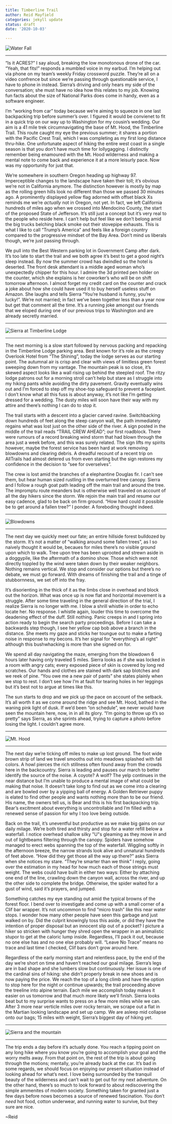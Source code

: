 ```yaml
---
title: Timberline Trail
author: Reid Mayfield
categories: jekyll update
status: draft
date: '2020-10-03'

---
```


<p><img src="https://lh3.googleusercontent.com/DT1I17kxBGnsDG4oPhMkAYQbByqj2l7O4XrulXndDzpFmG4BkOpffXMTzxrzDL7dCPDcktJlLcwLWKYmCSbprlaT8J06HjSGN9mIF4mO3I8q_m_GSwTpfUaH-M7TMIDJ5Lb-RafACg=w2400" alt="Water Fall"></p>
<hr>
<p>“Is it ACRES?” I say aloud, breaking the low monotonous drone of the car.  “Yeah, that fits!” responds a mumbled voice in my earbud.  I’m helping out via phone on my team’s weekly Friday crossword puzzle.  They’re all on a video confrence but since we’re passing through questionable service, I have to phone in instead.  Sierra’s driving and only hears my side of the conversation; she must have no idea how this relates to my job.   Knowing fun facts about the size of National Parks does come in handy, even as a software engineer.</p>
<p>I’m “working from car” today because we’re aiming to squeeze in one last backpacking trip before summer’s over.  I figured it would be convienet to fit in a quick trip on our way up to Washington for my cousin’s wedding.  Our aim is a 41 mile trek circumnavigating the base of Mt. Hood, the Timberline Trail.  This route caught my eye the previous summer; it shares a portion with the Pacific Crest Trail, which I was completing as my first long distance thru-hike.  One unfortunate aspect of hiking the entire west coast in a single season is that you don’t have much time for lollygagging.  I distinctly remember being enamoured with the Mt. Hood wilderness and making a mental note to come back and experience it at a more leisurly pace.  Now was my opportunity for just that.</p>
<p>We’re somewhere in southern Oregon heading up highway 97.  Imperceptible changes to the landscape have taken their toll; it’s obvious we’re not in California anymore.  The distinction however is mostly by map as the rolling green hills look no different than those we passed 30 minutes ago.  A prominently displayed yellow flag adorned with offset black Xs reminds me we’re <em>actually</em> not in Oregon, not yet.  In fact, we left California hundreds of miles ago when we crossed into Mendocino County, the start of the proposed State of Jefferson.  It’s still just a concept but it’s very real to the people who reside here.  I can’t help but feel like we don’t belong amid the big trucks belching black smoke out their stovepipe exhausts.  This is what I like to call “Trump’s America” and feels like a foreign country compared to the progressive mindset of the Bay Area.  Don’t mind us liberals though, we’re just passing through.</p>
<p>We pull into the Best Western parking lot in Government Camp after dark.  It’s too late to start the trail and we both agree it’s best to get a good night’s sleep instead.  By now the summer crowd has dwindled so the hotel is deserted.  The front desk attendant is a middle aged woman who’s unexpectedly chipper for this hour.  I admire the 3d printed pen holder on the counter, which she explains is her coworker’s who will be on shift tomorrow afternoon.  I almost forget my credit card on the counter and crack a joke about how she could have used it to buy herself useless stuff on Amazon.  She laughs and tells Sierra “You’re husband is funny, you’re lucky!”.  We’re not married; in fact we’ve been together less than a year now but get that comment all the time.  It’s a running joke amongst our friends that we eloped during one of our previous trips to Washington and are already secretly married.</p>
<hr>
<p><img src="https://lh3.googleusercontent.com/2RpiQMJuBq4XpWi5gIKZY9bm9SKbxBh-uiTxbB3wrNFZvCZ2IUgJ8U4dT1MyougeQTKYYdEv7q1l1LKoHoBrhQTI3p2Ppz6nMsi-RzVH8ZDmFnXYdwYF18v9fVoyjSMJZqTCGYGP8Q=w2400" alt="Sierra at Timberline Lodge" title="Sierra in front of the Timberline Lodge"></p>
<hr>
<p>The next morning is a slow start followed by nervous packing and repacking in the Timberline Lodge parking area.  Best known for it’s role as the creepy Overlook Hotel from “The Shining”, today the lodge serves as our starting point.  The autumnal air is crisp and clear with views of limitless green forest sweeping down from my vantage.  The mountain peak is so close, it’s skewed aspect looks like a wall rising up behind the steepled roof.  The ritzy lodge patrons out for a morning stroll can’t help but stare as I struggle into my hiking pants while avoiding the dirty pavement.  Gravity eventually wins out and I’m forced to step off my shoe-top safeguard to prevent a faceplant.  I don’t know what all this fuss is about anyway, it’s not like I’m getting dressed for a wedding.  The dusty miles will soon have their way with my attire and there’s nothing I can do to stop it.</p>
<p>The trail starts with a descent into a glacier carved ravine. Switchbacking down hundreds of feet along the steep canyon wall, the path immediately regains what was lost just on the other side of the river.  A sign posted in the middle of the trail reads “TRAIL CREW AHEAD”; our first roadblock.  There were rumours of a record breaking wind storm that had blown through the area just a week before, and this was surely related.  The sign lifts my spirits however, maybe the forest service has been hard at work removing blowdowns and clearing debris.  A dreadful recount of a recent trip on AllTrails had almost detered us from even starting but the sign restores my confidence in the decision to “see for overselves”.</p>
<p>The crew is lost amid the branches of a elephantine Douglas fir.  I can’t see them, but hear human sized rustling in the overturned tree canopy.  Sierra and I follow a rough goat path leading off the main trail and around the tree.  The impromptu route meanders but is otherwise well traveled on account of all the day hikers since the storm. We rejoin the main trail and resume our easy cadence, glad to be back on firm ground.  “How hard could it possible be to get around a fallen tree?” I ponder. A foreboding thought indeed.</p>
<hr>
<p><img src="https://lh3.googleusercontent.com/shvVL8yUlwbUBwVsSbY8MztnY3G7gJwoYQBq09Mw07LKoJPMZNKSeNrcchmIJKRkGHYYxKKv-1vzE7PI1P9Quwy1vC4LkSbnsdhmtVwH4TWiKytrIteNIY1Id-0LmEFnB3shdVnkIw=w2400" alt="Blowdowns" title="Fallen trees block the trail"></p>
<hr>
<p>The next day we quickly meet our fate;  an entire hillside forest bulldozed by the storm.  It’s not a matter of “walking around some fallen trees”, as I so naively thought it would be, becaues for miles there’s no visible ground upon which to walk.  Tree upon tree has been uprooted and strewn aside in a doggypile, like the aftermath of a domino show.  Those which were not directly toppled by the wind were taken down by their weaker neighbors.  Nothing remains vertical.  We stop and consider our options but there’s no debate, we must go forward.  With dreams of finishing the trail and a tinge of stubbornness, we set off into the fray.</p>
<p>It’s disorienting in the thick of it as the limbs close in overhead and block out the horizon.  What was once up is now flat and horizontal movement is a struggle. After some time traveling in the general direction of the trial, I realize Sierra is no longer with me. I blow a shrill whistle in order to echo locate her. No response.  I whistle again, louder this time to overcome the deadening effect of the duff. Still nothing.  Panic creeps in and I spring into action ready to begin the search party proceedings.  Before I can take a backwards step though, I see her yellow cap bob above a branch in the distance.  She meets my gaze and sticks her toungue out to make a farting noise in response to my becons.  It’s her signal for “everything’s all right” although this bushwhacking is more than she signed on for.</p>
<p>We spend all day navigating the maze, emerging from the blowdown 6 hours later having only traveled 5 miles.  Sierra looks as if she was locked in a room with angry cats; every exposed piece of skin is covered by long red scratches. Our hands and clothes are stained with dark sap blotches and we reek of pine.  “You owe me a new pair of pants” she states plainly when we stop to rest.  I don’t see how I’m at fault for tearing holes in her leggings but it’s best not to argue at times like this.</p>
<p>The sun starts to drop and we pick up the pace on account of the setback.  It’s all worth it as we come around the ridge and see Mt. Hood, bathed in the waning pink light of dusk.  If we’d been “on schedule”, we never would have seen the mountain here, now, in in all its glory.  “I’m going to throw up it’s so pretty” says Sierra, as she sprints ahead, trying to capture a photo before losing the light.  I couldn’t agree more.</p>
<hr>
<p><img src="https://lh3.googleusercontent.com/I0_QYk1L3ld7a1aSYtpikhlkS3_XyQj3t44vrO9lZF4zXRf3k2vpImAdYHWHfTLWZzCOZzqhCzoLLq3mX_OBoj6_fbrG84tRQ9z8n-QLtxaa5Eof8N_hzITN-D_X1qOTq1RmYajNwg=w2400" alt="Mt. Hood" title="Mt. Hood from Bald Mountain at sunset"></p>
<hr>
<p>The next day we’re ticking off miles to make up lost ground.  The foot wide brown strip of land we travel smooths out into meadows splashed with fall colors.  A howl pierces the rich stillness often found away from the crowds here in the backcountry.  Sierra is leading and pauses our march to better identify the source of the noise.  A coyote? A wolf?  The yelp continues in the near distance but I’m unable to produce a mental image of what could be making that noise.  It doesn’t take long to find out as we come into a clearing and are bowled over by a yipping ball of energy.  A Golden Retriever puppy is elated to find other people and wants nothing more than to be our friend.  His name, the owners tell us, is Bear and this is his first backpacking trip.  Bear’s excitment about everything is uncontrollable and I’m filled with a renewed sense of passion for why I too love being outside.</p>
<p>Back on the trail, it’s uneventful but productive as we make big gains on our daily milage. We’re both tired and thirsty and stop for a water refill below a waterfall.  I notice overhead shallow silky "U"s gleaming as they move in and out of lightbeams filtering through the canopy.  Spiders have somehow managed to erect webs spanning the top of the waterfall. Wiggling softly in the afternoon breeze, the narrow strands look alive and unnatural hundreds of feet above.   “How did they get those all the way up there?” asks Sierra when she notices my stare.  “They’re smarter than we think” I reply, going over the estimation in my head for how much each of those strings must weight.  The webs could have built in either two ways:  Either by attaching one end of the line, crawling down the canyon wall, across the river, and up the other side to complete the bridge.  Otherwise,  the spider waited for a gust of wind, said it’s prayers, and jumped.</p>
<p>Something catches my eye standing out amid the typical browns of the forest floor.  I bend over to investigate and come up with a small corner of a Clif bar wrapper.  It’s not uncommon to find “micro trash” like this near water stops. I wonder how many other people have seen this garbage and just walked on by.  Did the culprit knowingly toss this aside, or did they have the intention of proper disposal but an innocent slip out of a pocket? I picture a hiker so stricken with hunger they shred open the wrapper in an animalistic stupor to get at the caloric lump inside.  Regardless, I’ll pack it out, because no one else has and no one else probably will.  “Leave No Trace” means no trace and last time I checked, Clif bars don’t grow around here.</p>
<p>Regardless of the early morning start and relentless pace, by the end of the day we’re short on time and haven’t reached our goal milage.  Sierra’s legs are in bad shape and she lumbers slow but continuously.  Her issue is one of the cardinal sins of hiking: she didn’t properly break in new shoes and is now paying the price.  We reach the top of a long climb and have the option to stop here for the night or continue upwards; the trail proceeding above the treeline into alpine terrain.  Each mile we accomplish today makes it easier on us tomorrow and that much more likely we’ll finish.  Sierra looks beat but to my surprise wants to press on a few more miles while we can.  After 3 more near verticle miles over rocky terrain, we scrape out a flat in the Martian looking landscape and set up camp.  We are asleep mid collapse onto our bags; 15 miles with weight, Sierra’s biggest day of hiking yet.</p>
<hr>
<p><img src="https://lh3.googleusercontent.com/nBs-higeVRjXXdp9aA269bHGMILE900gysdYzz6nor_m0wlAlqxKGpCwXp-TKhCbfZPuc4w0taLYu4ixFschDnw2Ya4oHzJnO-GYXDZhSh1lngHF8fc4Af2d6PfrS0lf6sPmRN4PFQ=w2400" alt="Sierra and the mountain"></p>
<hr>
<p>The trip ends a day before it’s actually done.  You reach a tipping point on any long hike where you know you’re going to accomplish your goal and the worry melts away.  From that point on, the rest of the trip is about going through the motions; mentally, you’re already back at the car.  It’s bad in some regards, we should focus on enjoying our present situation instead of looking ahead for what’s next. I love being surrounded by the tranquil beauty of the wilderness and can’t wait to get out for my next adventure.  On the other hand, there’s so much to look forward to about rediscovering the simple ammenites of modern society.  Something taken for granted just a few days before nows becomes a source of renewed fascination. You don’t <em>need</em> hot food, cotton underwear, and running water to survive, but they sure are nice.</p>
<p>~Reid</p>

